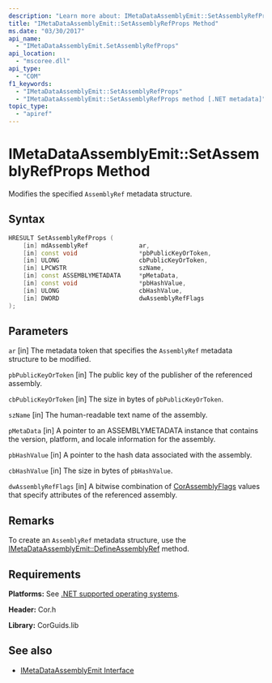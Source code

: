 ```yaml
---
description: "Learn more about: IMetaDataAssemblyEmit::SetAssemblyRefProps Method"
title: "IMetaDataAssemblyEmit::SetAssemblyRefProps Method"
ms.date: "03/30/2017"
api_name:
  - "IMetaDataAssemblyEmit.SetAssemblyRefProps"
api_location:
  - "mscoree.dll"
api_type:
  - "COM"
f1_keywords:
  - "IMetaDataAssemblyEmit::SetAssemblyRefProps"
  - "IMetaDataAssemblyEmit::SetAssemblyRefProps method [.NET metadata]"
topic_type:
  - "apiref"
---
```

# IMetaDataAssemblyEmit::SetAssemblyRefProps Method

Modifies the specified `AssemblyRef` metadata structure.

## Syntax

```cpp
HRESULT SetAssemblyRefProps (
    [in] mdAssemblyRef              ar,
    [in] const void                 *pbPublicKeyOrToken,
    [in] ULONG                      cbPublicKeyOrToken,
    [in] LPCWSTR                    szName,
    [in] const ASSEMBLYMETADATA     *pMetaData,
    [in] const void                 *pbHashValue,
    [in] ULONG                      cbHashValue,
    [in] DWORD                      dwAssemblyRefFlags
);
```

## Parameters

 `ar`
 [in] The metadata token that specifies the `AssemblyRef` metadata structure to be modified.

 `pbPublicKeyOrToken`
 [in] The public key of the publisher of the referenced assembly.

 `cbPublicKeyOrToken`
 [in] The size in bytes of `pbPublicKeyOrToken`.

 `szName`
 [in] The human-readable text name of the assembly.

 `pMetaData`
 [in] A pointer to an ASSEMBLYMETADATA instance that contains the version, platform, and locale information for the assembly.

 `pbHashValue`
 [in] A pointer to the hash data associated with the assembly.

 `cbHashValue`
 [in] The size in bytes of `pbHashValue`.

 `dwAssemblyRefFlags`
 [in] A bitwise combination of [CorAssemblyFlags](../enumerations/corassemblyflags-enumeration.md) values that specify attributes of the referenced assembly.

## Remarks

 To create an `AssemblyRef` metadata structure, use the [IMetaDataAssemblyEmit::DefineAssemblyRef](imetadataassemblyemit-defineassemblyref-method.md) method.

## Requirements

 **Platforms:** See [.NET supported operating systems](https://github.com/dotnet/core/blob/main/os-lifecycle-policy.md).

 **Header:** Cor.h

 **Library:** CorGuids.lib

## See also

- [IMetaDataAssemblyEmit Interface](imetadataassemblyemit-interface.md)
